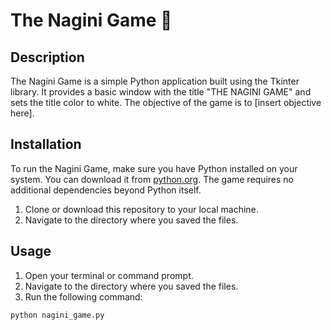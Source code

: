 # The Nagini Game 🐍

## Description
The Nagini Game is a simple Python application built using the Tkinter library. It provides a basic window with the title "THE NAGINI GAME" and sets the title color to white. The objective of the game is to [insert objective here].

## Installation
To run the Nagini Game, make sure you have Python installed on your system. You can download it from [python.org](https://www.python.org/downloads/). The game requires no additional dependencies beyond Python itself.

1. Clone or download this repository to your local machine.
2. Navigate to the directory where you saved the files.

## Usage
1. Open your terminal or command prompt.
2. Navigate to the directory where you saved the files.
3. Run the following command:

```bash
python nagini_game.py
